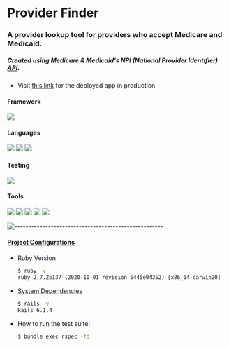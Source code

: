 # Provider Finder
### A provider lookup tool for providers who accept Medicare and Medicaid.
##### Created using Medicare & Medicaid's NPI (National Provider Identifier) [API](https://npiregistry.cms.hhs.gov/registry/help-api).
* Visit [this link](https://medicaid-provider-lookup.herokuapp.com/provider_search) for the deployed app in production

#### Framework
<p>
  <img src="https://img.shields.io/badge/Ruby%20On%20Rails-b81818.svg?&style=flat&logo=rubyonrails&logoColor=white" />
</p>

#### Languages
<p>
  <img src="https://img.shields.io/badge/Ruby-CC0000.svg?&style=flaste&logo=ruby&logoColor=white" />
  <img src="https://img.shields.io/badge/HTML5-0EB201.svg?&style=flaste&logo=html5&logoColor=white" />
  <img src="https://img.shields.io/badge/CSS3-1572B6.svg?&style=flaste&logo=css3&logoColor=white" />
</p>

#### Testing
<p>
<img src="https://img.shields.io/badge/rspec-16B7FB.svg?&style=flaste&logo=rubygems&logoColor=white" />
</p>

#### Tools
<p>  
  <img src="https://img.shields.io/badge/Git-F05032.svg?&style=flaste&logo=git&logoColor=white" />
  <img src="https://img.shields.io/badge/GitHub-181717.svg?&style=flaste&logo=github&logoColor=white" />
  <img src="https://img.shields.io/badge/Postman-FF6E4F.svg?&style=flat&logo=postman&logoColor=white" />
  <img src="https://img.shields.io/badge/Bootstrap-563D7C?style=flaste&logo&logo=bootstrap&logoColor=white" />
  <img src="https://img.shields.io/badge/Heroku-430098.svg?&style=flaste&logo=heroku&logoColor=white" />
</p>

![-----------------------------------------------------](https://raw.githubusercontent.com/andreasbm/readme/master/assets/lines/rainbow.png)


#### <ins>Project Configurations</ins>

* Ruby Version
    ```bash
    $ ruby -v
    ruby 2.7.2p137 (2020-10-01 revision 5445e04352) [x86_64-darwin20]
    ```

* [System Dependencies](https://github.com/JoannaCoPo/provider-finder/blob/main/Gemfile)
    ```bash
    $ rails -v
    Rails 6.1.4
    ```
    
* How to run the test suite:
    ```bash
    $ bundle exec rspec -fd
    ```


